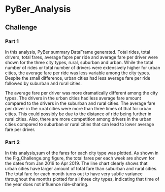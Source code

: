 # PyBer_Analysis

## Challenge
### Part 1
In this analysis, PyBer summary DataFrame generated. Total rides, total drivers, total fares, average fapre per ride and average fare per driver were shown for the three city types, rural, suburban and urban. While the total number of rides or total number of drivers were extensively higher for urban cities, the average fare per ride was less variable among the city types. Despite the small difference, urban cities had less average fare per ride followed by suburban and rural cities. 

The average fare per driver was more dramatically different among the city types. The drivers in the urban cities had less average fare amount compared to the drivers in the suburban and rural cities. The average fare per driver in the rural cities were more than three times of that for urban cities. This could possibly be due to the distance of ride being further in rural cities. Also, there are more competition among drivers in the urban cities compared to suburban or rural cities that can lead to lower average fare per driver.

### Part 2
In this analysis,sum of the fares for each city type was plotted. As shown in the Fig_Challenge.png figure, the total fares per each week are shown for the dates from Jan 2019 to Apr 2019. The line chart clearly shows that urban cities have larger amount of total fare than suburban and rural cities. The total fare for each month turns out to have very subtle variance throughout the months plotted for all three city types, indicating that time of the year does not influence ride-sharing.  
